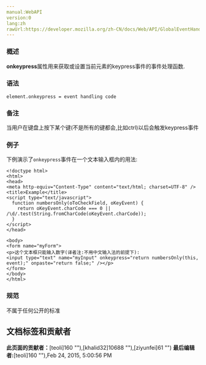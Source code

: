 ```yaml
---
manual:WebAPI
version:0
lang:zh
rawUrl:https://developer.mozilla.org/zh-CN/docs/Web/API/GlobalEventHandlers/onkeypress
---
```






### 概述<a name="概述"></a>


**onkeypress**属性用来获取或设置当前元素的keypress事件的事件处理函数.


### 语法<a name="语法"></a>

```
element.onkeypress = event handling code
```

### 备注<a name="备注"></a>


当用户在键盘上按下某个键(不是所有的键都会,比如ctrl)以后会触发keypress事件


### 例子<a name="例子"></a>


下例演示了`onkeypress`事件在一个文本输入框内的用法:


```
<!doctype html>
<html>
<head>
<meta http-equiv="Content-Type" content="text/html; charset=UTF-8" />
<title>Example</title>
<script type="text/javascript">
  function numbersOnly(oToCheckField, oKeyEvent) {
    return oKeyEvent.charCode === 0 || /\d/.test(String.fromCharCode(oKeyEvent.charCode));
  }
</script>
</head>

<body>
<form name="myForm">
<p>这个文本框只能输入数字(译者注:不用中文输入法的前提下):
<input type="text" name="myInput" onkeypress="return numbersOnly(this, event);" onpaste="return false;" /></p>
</form>
</body>
</html>
```

### 规范<a name="规范"></a>


不属于任何公开的标准




## 文档标签和贡献者
**此页面的贡献者：**[teoli]160 ""),[khalid32]10688 ""),[ziyunfei]61 "")
**最后编辑者:**[teoli]160 ""),<time>Feb 24, 2015, 5:00:56 PM</time>


